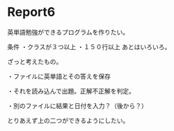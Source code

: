 # Report6

英単語勉強ができるプログラムを作りたい。

条件
・クラスが３つ以上
・１５０行以上
あとはいろいろ。

ざっと考えたもの。

・ファイルに英単語とその答えを保存

・それを読み込んで出題。正解不正解を判定。

・別のファイルに結果と日付を入力？（後から？）

とりあえず上の二つができるようにしたい。